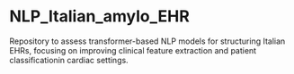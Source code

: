 # NLP_Italian_amylo_EHR
Repository to assess transformer-based NLP models for structuring Italian EHRs, focusing on improving clinical feature extraction and patient classificationin cardiac settings.
